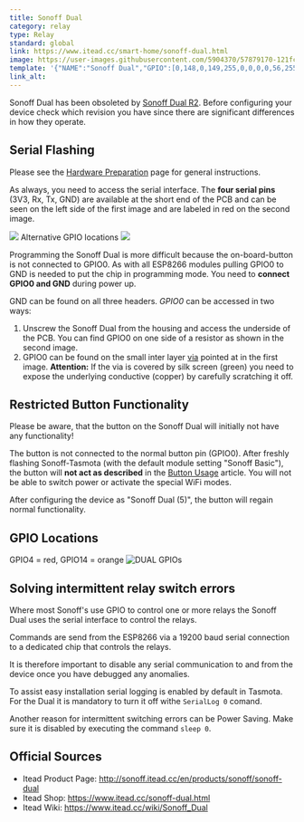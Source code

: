 ```yaml
---
title: Sonoff Dual
category: relay
type: Relay
standard: global
link: https://www.itead.cc/smart-home/sonoff-dual.html
image: https://user-images.githubusercontent.com/5904370/57879170-121fc480-781c-11e9-8bed-7ba8ad73f579.png
template: '{"NAME":"Sonoff Dual","GPIO":[0,148,0,149,255,0,0,0,0,56,255,0,0],"FLAG":0,"BASE":5}' 
link_alt: 
---
```

Sonoff Dual has been obsoleted by [Sonoff Dual R2](https://blakadder.github.io/templates/sonoff_dual_R2.html). Before configuring your device check which revision you have since there are significant differences in how they operate.

## Serial Flashing
Please see the [Hardware Preparation](https://github.com/arendst/Sonoff-Tasmota/wiki/Hardware-Preparation) page for general instructions.

As always, you need to access the serial interface. The **four serial pins** (3V3, Rx, Tx, GND) are available at the short end of the PCB and can be seen on the left side of the first image and are labeled in red on the second image.

![](https://github.com/arendst/arendst.github.io/blob/master/media/dual2a.jpg?raw=true)
Alternative GPIO locations
![](https://tinkerman.cat/uploads/2016/12/20161206_234331s.jpg)

Programming the Sonoff Dual is more difficult because the on-board-button is not connected to GPIO0. As with all ESP8266 modules pulling GPIO0 to GND is needed to put the chip in programming mode. You need to **connect GPIO0 and GND** during power up.

GND can be found on all three headers. *GPIO0* can be accessed in two ways:
1. Unscrew the Sonoff Dual from the housing and access the underside of the PCB. You can find GPIO0 on one side of a resistor as shown in the second image.
2. GPIO0 can be found on the small inter layer [via](https://en.wikipedia.org/wiki/Via_(electronics)) pointed at in the first image. **Attention:** If the via is covered by silk screen (green) you need to expose the underlying conductive (copper) by carefully scratching it off.

## Restricted Button Functionality

Please be aware, that the button on the Sonoff Dual will initially not have any functionality!

The button is not connected to the normal button pin (GPIO0). After freshly flashing Sonoff-Tasmota (with the default module setting "Sonoff Basic"), the button will **not act as described** in the [Button Usage](https://github.com/arendst/Sonoff-Tasmota/wiki/Button-usage) article. You will not be able to switch power or activate the special WiFi modes.

After configuring the device as "Sonoff Dual (5)", the button will regain normal functionality.

## GPIO Locations

GPIO4 = red, GPIO14 = orange
<img alt="DUAL GPIOs" src="https://user-images.githubusercontent.com/659660/29748261-f01f466e-8b12-11e7-9280-cc81f876405d.jpeg"/><br/>

## Solving intermittent relay switch errors

Where most Sonoff's use GPIO to control one or more relays the Sonoff Dual uses the serial interface to control the relays.

Commands are send from the ESP8266 via a 19200 baud serial connection to a dedicated chip that controls the relays.

It is therefore important to disable any serial communication to and from the device once you have debugged any anomalies.

To assist easy installation serial logging is enabled by default in Tasmota. For the Dual it is mandatory to turn it off withe `SerialLog 0` comand.

Another reason for intermittent switching errors can be Power Saving. Make sure it is disabled by executing the command ```sleep 0```.

## Official Sources
* Itead Product Page: http://sonoff.itead.cc/en/products/sonoff/sonoff-dual
* Itead Shop: https://www.itead.cc/sonoff-dual.html
* Itead Wiki: https://www.itead.cc/wiki/Sonoff_Dual
